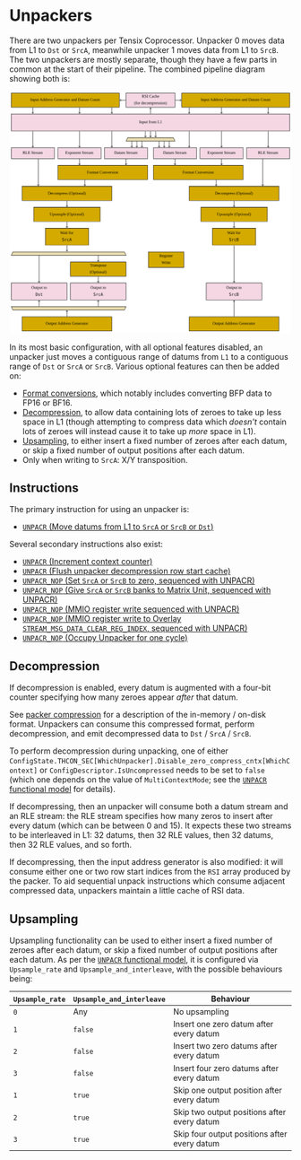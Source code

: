 # Unpackers

There are two unpackers per Tensix Coprocessor. Unpacker 0 moves data from L1 to `Dst` or `SrcA`, meanwhile unpacker 1 moves data from L1 to `SrcB`. The two unpackers are mostly separate, though they have a few parts in common at the start of their pipeline. The combined pipeline diagram showing both is:

![](../../../../Diagrams/Out/UnpackerPipeline.svg)

In its most basic configuration, with all optional features disabled, an unpacker just moves a contiguous range of datums from `L1` to a contiguous range of `Dst` or `SrcA` or `SrcB`. Various optional features can then be added on:
* [Format conversions](FormatConversion.md), which notably includes converting BFP data to FP16 or BF16.
* [Decompression](#decompression), to allow data containing lots of zeroes to take up less space in L1 (though attempting to compress data which _doesn't_ contain lots of zeroes will instead cause it to take up _more_ space in L1).
* [Upsampling](#upsampling), to either insert a fixed number of zeroes after each datum, or skip a fixed number of output positions after each datum.
* Only when writing to `SrcA`: X/Y transposition.

## Instructions

The primary instruction for using an unpacker is:
* [`UNPACR` (Move datums from L1 to `SrcA` or `SrcB` or `Dst`)](../UNPACR_Regular.md)

Several secondary instructions also exist:
* [`UNPACR` (Increment context counter)](../UNPACR_IncrementContextCounter.md)
* [`UNPACR` (Flush unpacker decompression row start cache)](../UNPACR_FlushCache.md)
* [`UNPACR_NOP` (Set `SrcA` or `SrcB` to zero, sequenced with UNPACR)](../UNPACR_NOP_ZEROSRC.md)
* [`UNPACR_NOP` (Give `SrcA` or `SrcB` banks to Matrix Unit, sequenced with UNPACR)](../UNPACR_NOP_SETDVALID.md)
* [`UNPACR_NOP` (MMIO register write sequenced with UNPACR)](../UNPACR_NOP_SETREG.md)
* [`UNPACR_NOP` (MMIO register write to Overlay `STREAM_MSG_DATA_CLEAR_REG_INDEX`, sequenced with UNPACR)](../UNPACR_NOP_OverlayClear.md)
* [`UNPACR_NOP` (Occupy Unpacker for one cycle)](../UNPACR_NOP_Nop.md)

## Decompression

If decompression is enabled, every datum is augmented with a four-bit counter specifying how many zeroes appear _after_ that datum.

See [packer compression](../Packers/Compression.md#in-memory--on-disk-format) for a description of the in-memory / on-disk format. Unpackers can consume this compressed format, perform decompression, and emit decompressed data to `Dst` / `SrcA` / `SrcB`.

To perform decompression during unpacking, one of either `ConfigState.THCON_SEC[WhichUnpacker].Disable_zero_compress_cntx[WhichContext]` or  `ConfigDescriptor.IsUncompressed` needs to be set to `false` (which one depends on the value of `MultiContextMode`; see the [`UNPACR` functional model](../UNPACR_Regular.md#functional-model) for details).

If decompressing, then an unpacker will consume both a datum stream and an RLE stream: the RLE stream specifies how many zeros to insert after every datum (which can be between 0 and 15). It expects these two streams to be interleaved in L1: 32 datums, then 32 RLE values, then 32 datums, then 32 RLE values, and so forth.

If decompressing, then the input address generator is also modified: it will consume either one or two row start indices from the `RSI` array produced by the packer. To aid sequential unpack instructions which consume adjacent compressed data, unpackers maintain a little cache of RSI data.

## Upsampling

Upsampling functionality can be used to either insert a fixed number of zeroes after each datum, or skip a fixed number of output positions after each datum. As per the [`UNPACR` functional model](../UNPACR_Regular.md#functional-model), it is configured via `Upsample_rate` and `Upsample_and_interleave`, with the possible behaviours being:

|`Upsample_rate`|`Upsample_and_interleave`|Behaviour|
|---|---|---|
|`0`|Any|No upsampling|
|`1`|`false`|Insert one zero datum after every datum|
|`2`|`false`|Insert two zero datums after every datum|
|`3`|`false`|Insert four zero datums after every datum|
|`1`|`true`|Skip one output position after every datum|
|`2`|`true`|Skip two output positions after every datum|
|`3`|`true`|Skip four output positions after every datum|

